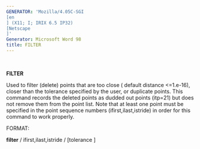 ```yaml
---
GENERATOR: 'Mozilla/4.05C-SGI 
[en
] (X11; I; IRIX 6.5 IP32) 
[Netscape
]'
Generator: Microsoft Word 98
title: FILTER
---
```


 

 **FILTER**

  Used to filter (delete) points that are too close ( default distance
  &lt;=1.e-16), closer than the tolerance specified by the user, or
  duplicate points. This command records the deleted points as dudded
  out points (itp=21) but does not remove them from the point list.
  Note that at least one point must be specified in the point sequence
  numbers (ifirst,ilast,istride) in order for this command to work
  properly.

 FORMAT:

  **filter** / ifirst,ilast,istride / 
[tolerance
]


